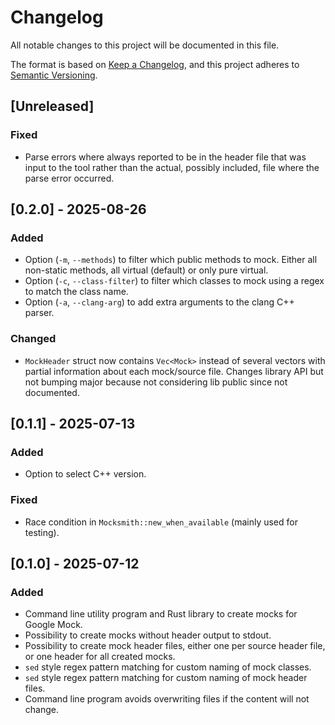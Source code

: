 # Changelog

All notable changes to this project will be documented in this file.

The format is based on [Keep a Changelog](https://keepachangelog.com/en/1.1.0/),
and this project adheres to [Semantic Versioning](https://semver.org/spec/v2.0.0.html).


## [Unreleased]

### Fixed
- Parse errors where always reported to be in the header file that was input to the tool
  rather than the actual, possibly included, file where the parse error occurred.


## [0.2.0] - 2025-08-26

### Added
- Option (`-m`, `--methods`) to filter which public methods to mock. Either all non-static
  methods, all virtual (default) or only pure virtual.
- Option (`-c`, `--class-filter`) to filter which classes to mock using a regex to match
  the class name.
- Option (`-a`, `--clang-arg`) to add extra arguments to the clang C++ parser.

### Changed
- `MockHeader` struct now contains `Vec<Mock>` instead of several vectors with partial
  information about each mock/source file. Changes library API but not bumping major
  because not considering lib public since not documented.


## [0.1.1] - 2025-07-13

### Added
- Option to select C++ version.

### Fixed
- Race condition in `Mocksmith::new_when_available` (mainly used for testing).


## [0.1.0] - 2025-07-12

### Added
- Command line utility program and Rust library to create mocks for Google Mock.
- Possibility to create mocks without header output to stdout.
- Possibility to create mock header files, either one per source header file, or one
  header for all created mocks.
- `sed` style regex pattern matching for custom naming of mock classes.
- `sed` style regex pattern matching for custom naming of mock header files.
- Command line program avoids overwriting files if the content will not change.
